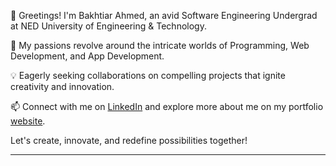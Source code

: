 👋 Greetings! I'm Bakhtiar Ahmed, an avid Software Engineering Undergrad at NED University of Engineering & Technology.

🌱 My passions revolve around the intricate worlds of Programming, Web Development, and App Development.

💡 Eagerly seeking collaborations on compelling projects that ignite creativity and innovation.

📫 Connect with me on [LinkedIn](https://www.linkedin.com/in/bakhtiar-ahmed-313991249/) and explore more about me on my portfolio [website](https://bakhtiarahmed41.000webhostapp.com/).

Let's create, innovate, and redefine possibilities together!

---
<!---
BakhtiarAhmed41/BakhtiarAhmed41 is a ✨ special ✨ repository because its `README.md` (this file) appears on your GitHub profile.
You can click the Preview link to take a look at your changes.
--->
